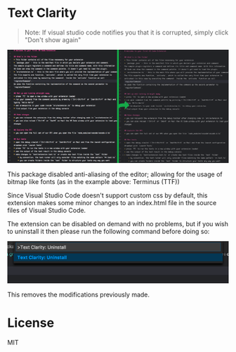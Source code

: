 # Text Clarity 
> Note: If visual studio code notifies you that it is corrupted, simply click "Don't show again"

![screenshot](https://github.com/fBosch/vscode-text-clarity/raw/master/images/screenshot.png)

This package disabled anti-aliasing of the editor; allowing for the usage of bitmap like fonts (as in the example above: Terminus (TTF))

Since Visual Studio Code doesn't support custom css by default, this extension makes some minor changes to an index.html file in the source files of Visual Studio Code.

The extension can be disabled on demand with no problems, but if you wish to uninstall it then please run the following command before doing so:

![uninstall](https://github.com/fBosch/vscode-text-clarity/raw/master/images/uninstall.png)

This removes the modifications previously made.

# License 
MIT